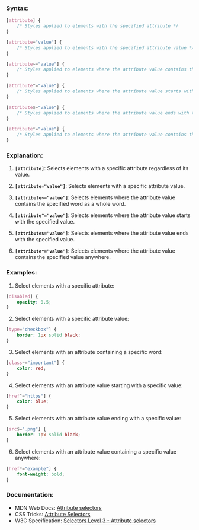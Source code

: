 
### Syntax:
```css
[attribute] {
    /* Styles applied to elements with the specified attribute */
}

[attribute="value"] {
    /* Styles applied to elements with the specified attribute value */
}

[attribute~="value"] {
    /* Styles applied to elements where the attribute value contains the specified word */
}

[attribute^="value"] {
    /* Styles applied to elements where the attribute value starts with the specified value */
}

[attribute$="value"] {
    /* Styles applied to elements where the attribute value ends with the specified value */
}

[attribute*="value"] {
    /* Styles applied to elements where the attribute value contains the specified value anywhere */
}
```

### Explanation:

1. **`[attribute]`**: Selects elements with a specific attribute regardless of its value.

2. **`[attribute="value"]`**: Selects elements with a specific attribute value.

3. **`[attribute~="value"]`**: Selects elements where the attribute value contains the specified word as a whole word.

4. **`[attribute^="value"]`**: Selects elements where the attribute value starts with the specified value.

5. **`[attribute$="value"]`**: Selects elements where the attribute value ends with the specified value.

6. **`[attribute*="value"]`**: Selects elements where the attribute value contains the specified value anywhere.

### Examples:

1. Select elements with a specific attribute:
```css
[disabled] {
    opacity: 0.5;
}
```

2. Select elements with a specific attribute value:
```css
[type="checkbox"] {
    border: 1px solid black;
}
```

3. Select elements with an attribute containing a specific word:
```css
[class~="important"] {
    color: red;
}
```

4. Select elements with an attribute value starting with a specific value:
```css
[href^="https"] {
    color: blue;
}
```

5. Select elements with an attribute value ending with a specific value:
```css
[src$=".png"] {
    border: 1px solid black;
}
```

6. Select elements with an attribute value containing a specific value anywhere:
```css
[href*="example"] {
    font-weight: bold;
}
```

### Documentation:

- MDN Web Docs: [Attribute selectors](https://developer.mozilla.org/en-US/docs/Web/CSS/Attribute_selectors)
- CSS Tricks: [Attribute Selectors](https://css-tricks.com/almanac/selectors/a/attribute/)
- W3C Specification: [Selectors Level 3 - Attribute selectors](https://www.w3.org/TR/selectors-3/#attribute-selectors)
